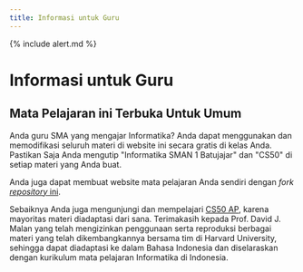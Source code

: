 ```yaml
---
title: Informasi untuk Guru
---
```


{% include alert.md %}

# Informasi untuk Guru

## Mata Pelajaran ini Terbuka Untuk Umum

Anda guru SMA yang mengajar Informatika? Anda dapat menggunakan dan memodifikasi seluruh materi di website ini secara gratis di kelas Anda. Pastikan Saja Anda mengutip "Informatika SMAN 1 Batujajar" dan "CS50" di setiap materi yang Anda buat.

Anda juga dapat membuat website mata pelajaran Anda sendiri dengan _fork_ [_repository_ ini](https://github.com/smanbatujajar/informatika).

Sebaiknya Anda juga mengunjungi dan mempelajari [CS50 AP](https://ap.cs50.school), karena mayoritas materi diadaptasi dari sana. Terimakasih kepada Prof. David J. Malan yang telah mengizinkan penggunaan serta reproduksi berbagai materi yang telah dikembangkannya bersama tim di Harvard University, sehingga dapat diadaptasi ke dalam Bahasa Indonesia dan diselaraskan dengan kurikulum mata pelajaran Informatika di Indonesia.
